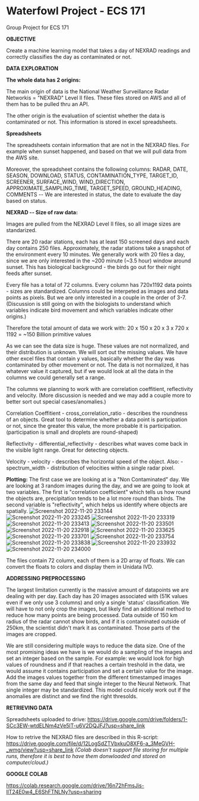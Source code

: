 # Waterfowl Project - ECS 171
Group Project for ECS 171

**OBJECTIVE**

Create a machine learning model that takes a day of NEXRAD readings and correctly classifies the day as contaminated or not.

**DATA EXPLORATION**

****The whole data has 2 origins:****

The main origin of data is the National Weather Surveillance Radar Networkis = "NEXRAD" Level II files. These files stored on AWS and all of them has to be pulled thru an API.

The other origin is the evaluatiion of scientist whether the data is contaminated or not. This information is stored in excel spreadsheets.

****Spreadsheets****

The spreadsheets contain information that are not in the NEXRAD files. For example when sunset happened, and based on that we will pull data from the AWS site.

Moreover, the spreadsheet contains the following columns:
RADAR,	DATE,	SEASON,	DOWNLOAD,	STATUS,	CONTAMINATION_TYPE,	TARGET_ID,	SCREENER,	SURFACE_WIND,	WIND_DIRECTION,	APPROXIMATE_SAMPLING_TIME,	TARGET_SPEED,	GROUND_HEADING,	COMMENTS -- We are interested in status, the date to evaluate the day based on status.


****NEXRAD -- Size of raw data:****

Images are pulled from the NEXRAD Level II files, so all image sizes are standarized.
    
There are 20 radar stations, each has at least 150 screened days and each day contains 250 files. Approximately, the radar stations take a snapshot of the environment every 10 minutes. We generally work with 20 files a day, since we are only interested in the ~200 minute (~3.5 hour) window around sunset. This has biological background - the birds go out for their night feeds after sunset.
    
Every file has a total of 72 columns. Every column has 720x1192 data points - sizes are standardized. Columns could be interpeted as images and data points as pixels. But we are only interested in a couple in the order of 3-7. (Discussion is still going on with the biologists to understand which variables indicate bird movement and which variables indicate other origins.)
    
Therefore the total amount of data we work with: 20 x 150 x 20 x 3 x 720 x 1192 = ~150 Billion primitive values

  As we can see the data size is huge. These values are not normalized, and their distribution is unknown. We will sort out the missing values. We have other excel files that contain y values, basically whether the day was contaminated by other movement or not. The data is not normalized, it has whatever value it captured, but if we would look at all the data in the columns we could generally set a range.

The columns we planning to work with are correlation coeffitient, reflectivity and velocity. (More discussion is needed and we may add a couple more to better sort out special cases/anomalies.)

Correlation Coeffitient - cross_correlation_ratio - describes the roundness of an objects. Great tool to determine whether a data point is participation or not, since the greater this value, the more probable it is participation. (participation is small and droplets are round-shaped)

Reflectivity - differential_reflectivity - describes what waves come back in the visible light range. Great for detecting objects.

Velocity - velocity - describes the horizontal speed of the object. Also: - spectrum_width - distribution of velocities within a single radar pixel.

****Plotting:****
The first case we are looking at is a "Non Contaminated" day. We are looking at 3 random images during the day, and we are going to look at two variables. The first is "correlation coefficient" which tells us how round the objects are, precipitation tends to be a lot more round than birds. The second variable is "reflectivity", which helps us identify where objects are spatially.
![Screenshot 2022-11-20 233144](https://user-images.githubusercontent.com/114206854/202993770-80ba9e39-b414-4c8a-b1f4-255e6244ccea.png)
![Screenshot 2022-11-20 233245](https://user-images.githubusercontent.com/114206854/202993774-7dbbe2b0-32a2-4b98-bbd5-139a45075180.png)
![Screenshot 2022-11-20 233319](https://user-images.githubusercontent.com/114206854/202993776-ef5926d2-f717-489b-a937-3ff83cee24dd.png)
![Screenshot 2022-11-20 233413](https://user-images.githubusercontent.com/114206854/202993777-372c776d-a983-49fc-bf37-bd859569b50e.png)
![Screenshot 2022-11-20 233501](https://user-images.githubusercontent.com/114206854/202993778-037b2f48-a04e-4977-a240-48e00af2250e.png)
![Screenshot 2022-11-20 232918](https://user-images.githubusercontent.com/114206854/202993790-391901a5-2ad6-4d7b-91db-97dd094ccbf0.png)
![Screenshot 2022-11-20 233625](https://user-images.githubusercontent.com/114206854/202993781-f267eca0-5fba-4401-83d5-8dcd79b108b3.png)
![Screenshot 2022-11-20 233701](https://user-images.githubusercontent.com/114206854/202993782-ae21eb88-16bd-4340-9ea8-a4681ae24c81.png)
![Screenshot 2022-11-20 233754](https://user-images.githubusercontent.com/114206854/202993783-c33f44cb-40f3-494e-adbb-46bcf80f8b3b.png)
![Screenshot 2022-11-20 233838](https://user-images.githubusercontent.com/114206854/202993784-52f58f3d-88f5-4d9f-8952-7caaf2e28d43.png)
![Screenshot 2022-11-20 233932](https://user-images.githubusercontent.com/114206854/202993785-2a7d6969-2842-48af-b07b-4d5730345077.png)
![Screenshot 2022-11-20 234000](https://user-images.githubusercontent.com/114206854/202993789-87fc0a26-be45-4860-8d53-287ccaddc088.png)


The files contain 72 column, each of them is a 2D array of floats. We can convert the floats to colors and display them in Unidata IVD.


**ADDRESSING PREPROCESSING**

The largest limitation currently is the massive amount of datapoints we are dealing with per day. Each day has 20 images associated with (51K values even if we only use 3 columns) and only a single 'status' classification. We will have to not only crop the images, but likely find an additional method to reduce how many points are being processed. Data outside of 150 km radius of the radar cannot show birds, and if it is contaminated outside of 250km, the scientist didn't mark it as contaminated. Those parts of the images are cropped.

We are still considering multiple ways to reduce the data size. One of the most promising ideas we have is we would do a sampling of the images and set an integer based on the sample. For example: we would look for high values of roundness and if that reaches a certain treshold in the data, we would assume it contains participation and set a certain value for the image. Add the images values together from the different timestamped images from the same day and feed that single integer to the Neural Network. That single integer may be standardized. This model could nicely work out if the anomalies are distinct and we find the right thresolds.


**RETRIEVING DATA**

Spreadsheets uploaded to drive:
https://drive.google.com/drive/folders/1-SCc3EW-wtdELNm4zVe5lT-u6V2DQJFJ?usp=share_link

How to retrive the NEXRAD files are described in this R-script:
https://drive.google.com/file/d/12LogSdZTVbxkuO8XF6-a_3MeGVH-_wmg/view?usp=share_link _(Colab doesn't support file storing for multiple runs, therefore it is best to have them donwloaded and stored on computer/cloud.)_

**GOOGLE COLAB**

https://colab.research.google.com/drive/16n72hFmsJis-llT24E0w4_E6ShFTNLNy?usp=sharing

